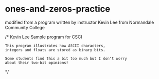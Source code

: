# ones-and-zeros-practice
modified from a program written by instructor Kevin Lee from Normandale Community College

/*
    Kevin Lee
    Sample program for CSCI
    
    This program illustrates how ASCII characters,
    integers and floats are stored as binary bits.
    
    Some students find this a bit too much but I don't worry
    about their two-bit opinions!

*/
